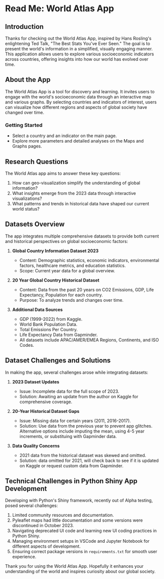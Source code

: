 
# Read Me: World Atlas App

## Introduction
Thanks for checking out the World Atlas App, inspired by Hans Rosling's enlightening Ted Talk, "The Best Stats You've Ever Seen." The goal is to present the world's information in a simplified, visually engaging manner. This application allows users to explore various socioeconomic indicators across countries, offering insights into how our world has evolved over time.

## About the App
The World Atlas App is a tool for discovery and learning. It invites users to engage with the world's socioeconomic data through an interactive map and various graphs. By selecting countries and indicators of interest, users can visualize how different regions and aspects of global society have changed over time. 

### Getting Started
- Select a country and an indicator on the main page.
- Explore more parameters and detailed analyses on the Maps and Graphs pages.

## Research Questions
The World Atlas app aims to answer these key questions:

1. How can geo-visualization simplify the understanding of global information?
2. What insights emerge from the 2023 data through interactive visualizations?
3. What patterns and trends in historical data have shaped our current world status?

## Datasets Overview
The app integrates multiple comprehensive datasets to provide both current and historical perspectives on global socioeconomic factors:

1. **Global Country Information Dataset 2023**
   - Content: Demographic statistics, economic indicators, environmental factors, healthcare metrics, and education statistics.
   - Scope: Current year data for a global overview.

2. **20 Year Global Country Historical Dataset**
   - Content: Data from the past 20 years on CO2 Emissions, GDP, Life Expectancy, Population for each country.
   - Purpose: To analyze trends and changes over time.

3. **Additional Data Sources**
   - GDP (1999-2022) from Kaggle.
   - World Bank Population Data.
   - Total Emissions Per Country.
   - Life Expectancy Data from Gapminder.
   - All datasets include APAC/AMER/EMEA Regions, Continents, and ISO Codes.

## Dataset Challenges and Solutions
In making the app, several challenges arose while integrating datasets:

1. **2023 Dataset Updates**
   - Issue: Incomplete data for the full scope of 2023.
   - Solution: Awaiting an update from the author on Kaggle for comprehensive coverage.

2. **20-Year Historical Dataset Gaps**
   - Issue: Missing data for certain years (2011, 2016-2017).
   - Solution: Use data from the previous year to prevent app glitches. Alternative options include imputing the mean, using 4-5 year increments, or substituing with Gapminder data.

3. **Data Quality Concerns**
   - 2021 data from the historical dataset was skewed and omitted.
   - Solution: data omitted for 2021, will check back to see if it is updated on Kaggle or request custom data from Gapminder.

## Technical Challenges in Python Shiny App Development
Developing with Python's Shiny framework, recently out of Alpha testing, posed several challenges:

1. Limited community resources and documentation.
2. Pyleaflet maps had little documentation and some versions were discontinued in October 2023.
3. Navigating deprecated UI code and learning new UI coding practices in Python Shiny.
4. Managing environment setups in VSCode and Jupyter Notebook for different aspects of development.
5. Ensuring correct package versions in `requirements.txt` for smooth user experience.

Thank you for using the World Atlas App. Hopefully it enhances your understanding of the world and inspires curiosity about our global society.
